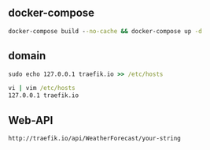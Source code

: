 ## docker-compose

```cmd
docker-compose build --no-cache && docker-compose up -d
```

## domain

```cmd
sudo echo 127.0.0.1 traefik.io >> /etc/hosts
```
```cmd
vi | vim /etc/hosts
127.0.0.1 traefik.io
```

## Web-API
```url
http://traefik.io/api/WeatherForecast/your-string
```